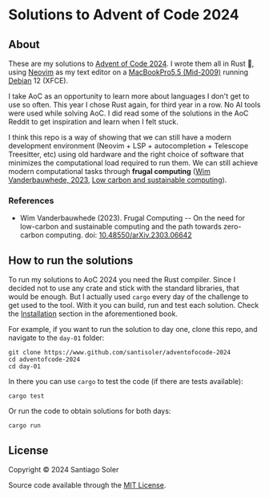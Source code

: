 # Solutions to Advent of Code 2024

## About

These are my solutions to [Advent of Code 2024][aoc].
I wrote them all in Rust 🦀, using [Neovim][neovim] as my text editor on
a [MacBookPro5,5 (Mid-2009)][macbookpro] running [Debian] 12 (XFCE).

I take AoC as an opportunity to learn more about languages I don't get to use
so often. This year I chose Rust again, for third year in a row.
No AI tools were used while solving AoC.
I did read some of the solutions in the AoC Reddit to get inspiration and learn
when I felt stuck.

I think this repo is a way of showing that we can still have a modern
development environment
(Neovim + LSP + autocompletion + Telescope Treesitter, etc)
using old hardware and the right choice of software that minimizes the
computational load required to run them.
We can still achieve modern computational tasks through **frugal
computing** ([Wim Vanderbauwhede, 2023][vanderbauwhede2023], [Low carbon
and sustainable computing][low-carbon-computing]).

### References

- Wim Vanderbauwhede (2023). Frugal Computing -- On the need for low-carbon and
  sustainable computing and the path towards zero-carbon computing.
  doi: [10.48550/arXiv.2303.06642][vanderbauwhede2023]

[aoc]: https://adventofcode.com/2024
[neovim]: https://neovim.io/
[macbookpro]: https://everymac.com/systems/apple/macbook_pro/specs/macbook-pro-core-2-duo-2.26-aluminum-13-mid-2009-sd-firewire-800-unibody-specs.html
[debian]: https://www.debian.org/
[vanderbauwhede2023]: https://doi.org/10.48550/arXiv.2303.06642
[low-carbon-computing]: https://www.dcs.gla.ac.uk/~wim/low-carbon-computing/index.html


## How to run the solutions

To run my solutions to AoC 2024 you need the Rust compiler. Since I decided not
to use any crate and stick with the standard libraries, that would be enough.
But I actually used `cargo` every day of the challenge to get used to the tool.
With it you can build, run and test each solution.
Check the
[Installation](https://doc.rust-lang.org/book/ch01-01-installation.html)
section in the aforementioned book.

For example, if you want to run the solution to day one, clone this repo,
and navigate to the `day-01` folder:

```
git clone https://www.github.com/santisoler/adventofocode-2024
cd adventofcode-2024
cd day-01
```

In there you can use `cargo` to test the code (if there are tests available):

```
cargo test
```

Or run the code to obtain solutions for both days:

```
cargo run
```

## License

Copyright © 2024 Santiago Soler

Source code available through the [MIT License](LICENSE).
